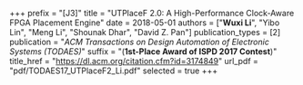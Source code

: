 +++
prefix = "[J3]"
title = "UTPlaceF 2.0: A High-Performance Clock-Aware FPGA Placement Engine"
date = 2018-05-01
authors = ["**Wuxi Li**", "Yibo Lin", "Meng Li", "Shounak Dhar", "David Z. Pan"]
publication_types = [2]
publication = "*ACM Transactions on Design Automation of Electronic Systems (TODAES)*"
suffix = "(**1st-Place Award of ISPD 2017 Contest**)"
title_href = "https://dl.acm.org/citation.cfm?id=3174849"
url_pdf = "pdf/TODAES17_UTPlaceF2_Li.pdf"
selected = true
+++
